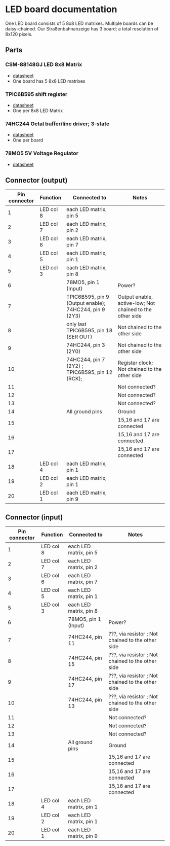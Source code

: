 # LED board documentation

One LED board consists of 5 8x8 LED matrixes. Multiple boards can be daisy-chained. Our Straßenbahnanzeige has 3 board; a total resolution of 8x120 pixels.

## Parts

### CSM-88148GJ LED 8x8 Matrix

- [datasheet](https://www.datasheet.hk/view_online.php?id=1364333&file=0215\csm-88148g_4736479.pdf)
- One board has 5 8x8 LED matrixes

### TPIC6B595 shift register

- [datasheet](https://www.ti.com/lit/ds/symlink/tpic6b595.pdf)
- One per 8x8 LED Matrix

### 74HC244 Octal buffer/line driver; 3-state

- [datasheet](https://www.mouser.de/datasheet/2/916/74HC_HCT244-1319278.pdf)
- One per board

### 78MO5 5V Voltage Regulator

- [datasheet](https://cdn-reichelt.de/documents/datenblatt/A200/DATASHEET_MC78M00.pdf)

## Connector (output)

| Pin connector | Function  | Connected to                                           | Notes                                                    |
| ------------- | --------- | ------------------------------------------------------ | -------------------------------------------------------- |
| 1             | LED col 8 | each LED matrix, pin 5                                 |                                                          |
| 2             | LED col 7 | each LED matrix, pin 2                                 |                                                          |
| 3             | LED col 6 | each LED matrix, pin 7                                 |                                                          |
| 4             | LED col 5 | each LED matrix, pin 1                                 |                                                          |
| 5             | LED col 3 | each LED matrix, pin 8                                 |                                                          |
| 6             |           | 78MO5, pin 1 (Input)                                   | Power?                                                   |
| 7             |           | TPIC6B595, pin 9 (Output enable); 74HC244, pin 9 (2Y3) | Output enable, active-low; Not chained to the other side |
| 8             |           | only last TPIC6B595, pin 18 (SER OUT)                  | Not chained to the other side                            |
| 9             |           | 74HC244, pin 3 (2Y0)                                   | Not chained to the other side                            |
| 10            |           | 74HC244, pin 7 (2Y2) ; TPIC6B595, pin 12 (RCK);        | Register clock; Not chained to the other side            |
| 11            |           |                                                        | Not connected?                                           |
| 12            |           |                                                        | Not connected?                                           |
| 13            |           |                                                        | Not connected?                                           |
| 14            |           | All ground pins                                        | Ground                                                   |
| 15            |           |                                                        | 15,16 and 17 are connected                               |
| 16            |           |                                                        | 15,16 and 17 are connected                               |
| 17            |           |                                                        | 15,16 and 17 are connected                               |
| 18            | LED col 4 | each LED matrix, pin 1                                 |                                                          |
| 19            | LED col 2 | each LED matrix, pin 1                                 |                                                          |
| 20            | LED col 1 | each LED matrix, pin 9                                 |                                                          |

## Connector (input)

| Pin connector | Function  | Connected to                                           | Notes                                                    |
| ------------- | --------- | ------------------------------------------------------ | -------------------------------------------------------- |
| 1             | LED col 8 | each LED matrix, pin 5                                 |                                                          |
| 2             | LED col 7 | each LED matrix, pin 2                                 |                                                          |
| 3             | LED col 6 | each LED matrix, pin 7                                 |                                                          |
| 4             | LED col 5 | each LED matrix, pin 1                                 |                                                          |
| 5             | LED col 3 | each LED matrix, pin 8                                 |                                                          |
| 6             |           | 78MO5, pin 1 (Input)                                   | Power?                                                   |
| 7             |           | 74HC244, pin 11                                        | ???, via resistor ; Not chained to the other side |
| 8             |           | 74HC244, pin 15                                        | ???, via resistor ; Not chained to the other side                            |
| 9             |           | 74HC244, pin 17                                        | ???, via resistor ; Not chained to the other side                            |
| 10            |           | 74HC244, pin 13                                        | ???, via resistor ; Not chained to the other side            |
| 11            |           |                                                        | Not connected?                                           |
| 12            |           |                                                        | Not connected?                                           |
| 13            |           |                                                        | Not connected?                                           |
| 14            |           | All ground pins                                        | Ground                                                   |
| 15            |           |                                                        | 15,16 and 17 are connected                               |
| 16            |           |                                                        | 15,16 and 17 are connected                               |
| 17            |           |                                                        | 15,16 and 17 are connected                               |
| 18            | LED col 4 | each LED matrix, pin 1                                 |                                                          |
| 19            | LED col 2 | each LED matrix, pin 1                                 |                                                          |
| 20            | LED col 1 | each LED matrix, pin 9                                 |                                                          |
